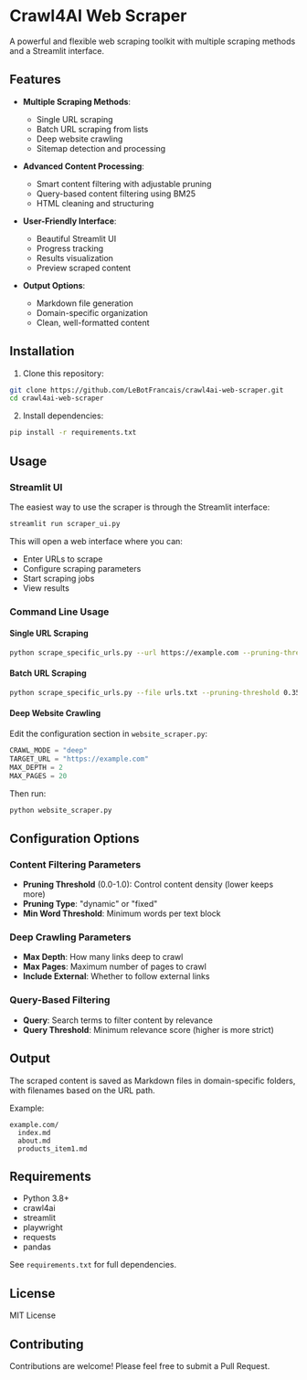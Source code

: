 # Crawl4AI Web Scraper

A powerful and flexible web scraping toolkit with multiple scraping methods and a Streamlit interface.


## Features

- **Multiple Scraping Methods**:
  - Single URL scraping
  - Batch URL scraping from lists
  - Deep website crawling 
  - Sitemap detection and processing

- **Advanced Content Processing**:
  - Smart content filtering with adjustable pruning
  - Query-based content filtering using BM25
  - HTML cleaning and structuring
  
- **User-Friendly Interface**:
  - Beautiful Streamlit UI
  - Progress tracking
  - Results visualization
  - Preview scraped content

- **Output Options**:
  - Markdown file generation
  - Domain-specific organization
  - Clean, well-formatted content

## Installation

1. Clone this repository:
```bash
git clone https://github.com/LeBotFrancais/crawl4ai-web-scraper.git
cd crawl4ai-web-scraper
```

2. Install dependencies:
```bash
pip install -r requirements.txt
```

## Usage

### Streamlit UI

The easiest way to use the scraper is through the Streamlit interface:

```bash
streamlit run scraper_ui.py
```

This will open a web interface where you can:
- Enter URLs to scrape
- Configure scraping parameters
- Start scraping jobs
- View results

### Command Line Usage

#### Single URL Scraping

```bash
python scrape_specific_urls.py --url https://example.com --pruning-threshold 0.35 --pruning-type dynamic --min-word-threshold 5
```

#### Batch URL Scraping

```bash
python scrape_specific_urls.py --file urls.txt --pruning-threshold 0.35
```

#### Deep Website Crawling

Edit the configuration section in `website_scraper.py`:

```python
CRAWL_MODE = "deep"
TARGET_URL = "https://example.com"
MAX_DEPTH = 2
MAX_PAGES = 20
```

Then run:

```bash
python website_scraper.py
```

## Configuration Options

### Content Filtering Parameters

- **Pruning Threshold** (0.0-1.0): Control content density (lower keeps more)
- **Pruning Type**: "dynamic" or "fixed"
- **Min Word Threshold**: Minimum words per text block

### Deep Crawling Parameters

- **Max Depth**: How many links deep to crawl
- **Max Pages**: Maximum number of pages to crawl
- **Include External**: Whether to follow external links

### Query-Based Filtering

- **Query**: Search terms to filter content by relevance
- **Query Threshold**: Minimum relevance score (higher is more strict)

## Output

The scraped content is saved as Markdown files in domain-specific folders, with filenames based on the URL path.

Example:
```
example.com/
  index.md
  about.md
  products_item1.md
```

## Requirements

- Python 3.8+
- crawl4ai 
- streamlit
- playwright
- requests
- pandas

See `requirements.txt` for full dependencies.

## License

MIT License

## Contributing

Contributions are welcome! Please feel free to submit a Pull Request.
